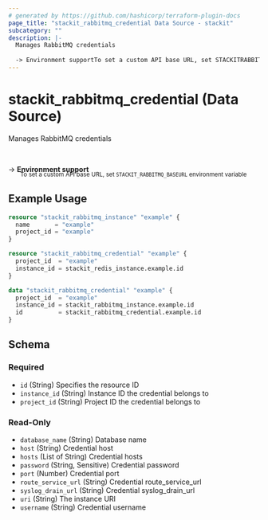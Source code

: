 ```yaml
---
# generated by https://github.com/hashicorp/terraform-plugin-docs
page_title: "stackit_rabbitmq_credential Data Source - stackit"
subcategory: ""
description: |-
  Manages RabbitMQ credentials
  
  -> Environment supportTo set a custom API base URL, set STACKITRABBITMQBASEURL environment variable
---
```


# stackit_rabbitmq_credential (Data Source)

Manages RabbitMQ credentials

<br />

-> __Environment support__<br /><small style='margin-left: 24px; margin-top: -5px; display: inline-block;'>To set a custom API base URL, set <code>STACKIT_RABBITMQ_BASEURL</code> environment variable </small>

## Example Usage

```terraform
resource "stackit_rabbitmq_instance" "example" {
  name       = "example"
  project_id = "example"
}

resource "stackit_rabbitmq_credential" "example" {
  project_id  = "example"
  instance_id = stackit_redis_instance.example.id
}

data "stackit_rabbitmq_credential" "example" {
  project_id  = "example"
  instance_id = stackit_rabbitmq_instance.example.id
  id          = stackit_rabbitmq_credential.example.id
}
```

<!-- schema generated by tfplugindocs -->
## Schema

### Required

- `id` (String) Specifies the resource ID
- `instance_id` (String) Instance ID the credential belongs to
- `project_id` (String) Project ID the credential belongs to

### Read-Only

- `database_name` (String) Database name
- `host` (String) Credential host
- `hosts` (List of String) Credential hosts
- `password` (String, Sensitive) Credential password
- `port` (Number) Credential port
- `route_service_url` (String) Credential route_service_url
- `syslog_drain_url` (String) Credential syslog_drain_url
- `uri` (String) The instance URI
- `username` (String) Credential username


